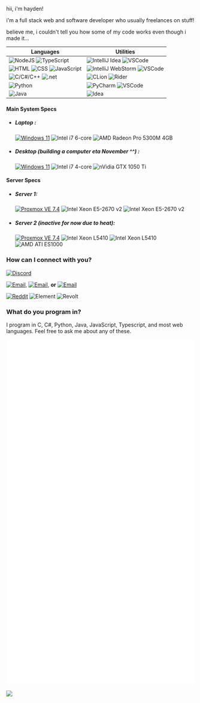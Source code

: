 hii, i'm hayden!

i'm a full stack web and software developer who usually freelances on stuff! 

believe me, i couldn't tell you how some of my code works even though i made it...

| Languages | Utilities |
|--|--|
| ![NodeJS](https://img.shields.io/badge/NodeJS-darkgreen?labelColor=black&logo=node.js) ![TypeScript](https://img.shields.io/badge/TypeScript-blue?labelColor=black&logo=typescript) | ![IntelliJ Idea](https://img.shields.io/badge/IntelliJ%20Idea-blue?labelColor=black&logo=intellij-idea) ![VSCode](https://img.shields.io/badge/Visual%20Studio%20Code-teal?labelColor=black&logo=visual-studio-code) |
| ![HTML](https://img.shields.io/badge/HTML-orange?labelColor=black&logo=html5) ![CSS](https://img.shields.io/badge/CSS-white?labelColor=black&logo=css3) ![JavaScript](https://img.shields.io/badge/JavaScript-yellow?labelColor=black&logo=javascript) | ![IntelliJ WebStorm](https://img.shields.io/badge/WebStorm-blue?labelColor=black&logo=webstorm) ![VSCode](https://img.shields.io/badge/Visual%20Studio%20Code-teal?labelColor=black&logo=visual-studio-code)
| ![C/C#/C++](https://img.shields.io/badge/C%2FC%23%2FC%2B%2B-lightblue?labelColor=black&logo=c) ![.net](https://img.shields.io/badge/.NET-teal?labelColor=black&logo=.net) | ![CLion](https://img.shields.io/badge/CLion-blue?labelColor=black&logo=clion) ![Rider](https://img.shields.io/badge/JetBrains%20Rider-teal?labelColor=black&logo=rider)
| ![Python](https://img.shields.io/badge/Python-blue?labelColor=black&logo=python) | ![PyCharm](https://img.shields.io/badge/PyCharm-blue?labelColor=black&logo=pycharm) ![VSCode](https://img.shields.io/badge/Visual%20Studio%20Code-teal?labelColor=black&logo=visual-studio-code)
| ![Java](https://img.shields.io/badge/Java-orange?labelColor=black&logo=oracle) | ![Idea](https://img.shields.io/badge/Idea%20Ultimate-red?labelColor=black&logo=intellijidea)

#### Main System Specs

* ##### Laptop :

  [![Windows 11](https://img.shields.io/badge/Windows%2011-IoT%20LTSC-blue?labelColor=black&logo=windows)](https://windows.com)
  ![Intel i7 6-core](https://img.shields.io/badge/i7-6%20core-blueviolet?labelColor=black&logo=intel)
  ![AMD Radeon Pro 5300M 4GB](https://img.shields.io/badge/Radeon%20Pro-5300M%204GB-red?labelColor=black&logo=amd)

* ##### Desktop (building a computer eta November ^^) :

  [![Windows 11](https://img.shields.io/badge/Windows%2011-IoT%20LTSC-blue?labelColor=black&logo=windows)](https://windows.com)
  ![Intel i7 4-core](https://img.shields.io/badge/i7%203rd%20gen-blueviolet?labelColor=black&logo=intel)
  ![nVidia GTX 1050 Ti](https://img.shields.io/badge/GTX-1050%20Ti-green?labelColor=black&logo=nvidia)

#### Server Specs

* ##### Server 1:
  
  [![Proxmox VE 7.4](https://img.shields.io/badge/Proxmox%20VE-7.4-orange?labelColor=black&logo=proxmox)](https://www.proxmox.com/en/downloads/proxmox-virtual-environment/iso)
  ![Intel Xeon E5-2670 v2](https://img.shields.io/badge/Xeon-E5--2670%20v2-blueviolet?labelColor=black&logo=intel)
  ![Intel Xeon E5-2670 v2](https://img.shields.io/badge/Xeon-E5--2670%20v2-blueviolet?labelColor=black&logo=intel)

* ##### Server 2 (inactive for now due to heat):

  [![Proxmox VE 7.4](https://img.shields.io/badge/Proxmox%20VE-7.4-orange?labelColor=black&logo=proxmox)](https://www.proxmox.com/en/downloads/proxmox-virtual-environment/iso)
  ![Intel Xeon L5410](https://img.shields.io/badge/Xeon-L5410-blueviolet?labelColor=black&logo=intel)
  ![Intel Xeon L5410](https://img.shields.io/badge/Xeon-L5410-blueviolet?labelColor=black&logo=intel)
  ![AMD ATI ES1000](https://img.shields.io/badge/ATI-ES1000-red?labelColor=black&logo=amd)

### How can I connect with you?

[![Discord](https://lanyard.cnrad.dev/api/834894431861473340?bg=5c1fcf)](https://discord.com/users/834894431861473340)

[![Email](https://img.shields.io/badge/Email-cat@reo.moe-purple?logo=protonmail&style=flat&labelColor=black)](mailto:cat@reo.moe), [![Email](https://img.shields.io/badge/Email-meow@reoccur.cat-purple?logo=protonmail&style=flat&labelColor=black)](mailto:meow@reoccur.cat), **or** [![Email](https://img.shields.io/badge/Email-reoccurcat@gmail.com-blue?logo=gmail&style=flat&labelColor=black)](mailto:reoccurcat@gmail.com)

[![Reddit](https://img.shields.io/badge/Reddit-u/reoccurcat-FF4500?logo=reddit&style=flat&labelColor=black)](https://www.reddit.com/user/reoccurcat/)
![Element](https://img.shields.io/badge/Element-@reoccurcat:catgirl.cloud-darkgreen?logo=element&style=flat&labelColor=black)
![Revolt](https://img.shields.io/badge/Revolt-%40reoccurcat%233891-red?logo=revoltdotchat&style=flat&labelColor=black)

### What do you program in?
I program in C, C#, Python, Java, JavaScript, Typescript, and most web languages. Feel free to ask me about any of these.

![Metrics](./github-metrics.svg)

![](https://hit.yhype.me/github/profile?user_id=84601340)
